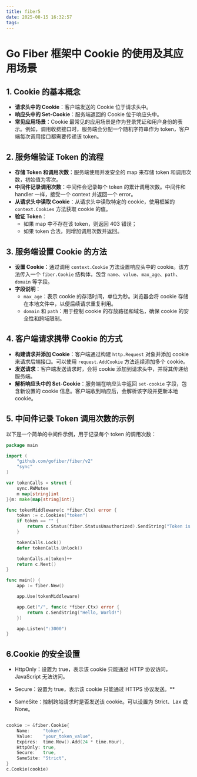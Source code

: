 ```yaml
---
title: fiber5
date: 2025-08-15 16:32:57
tags:
---
```



# Go Fiber 框架中 Cookie 的使用及其应用场景

## 1. Cookie 的基本概念

- **请求头中的 Cookie**：客户端发送的 Cookie 位于请求头中。
- **响应头中的 Set-Cookie**：服务端返回的 Cookie 位于响应头中。
- **常见应用场景**：Cookie 最常见的应用场景是作为登录凭证和用户身份的表示。例如，调用收费接口时，服务端会分配一个随机字符串作为 token，客户端每次调用接口都需要传递该 token。

## 2. 服务端验证 Token 的流程

- **存储 Token 和调用次数**：服务端使用并发安全的 map 来存储 token 和调用次数，初始值为零次。
- **中间件记录调用次数**：中间件会记录每个 token 的累计调用次数。中间件和 handler 一样，接受一个 context 并返回一个 error。
- **从请求头中读取 Cookie**：从请求头中读取特定的 cookie，使用框架的 `context.Cookies` 方法获取 cookie 的值。
- **验证 Token**：
    - 如果 map 中不存在该 token，则返回 403 错误；
    - 如果 token 合法，则增加调用次数并返回。

## 3. 服务端设置 Cookie 的方法

- **设置 Cookie**：通过调用 `context.Cookie` 方法设置响应头中的 cookie。该方法传入一个 `fiber.Cookie` 结构体，包含 `name`、`value`、`max_age`、`path`、`domain` 等字段。
- **字段说明**：
    - `max_age`：表示 cookie 的存活时间，单位为秒。浏览器会将 cookie 存储在本地文件中，以便后续请求重复利用。
    - `domain` 和 `path`：用于控制 cookie 的存放路径和域名，确保 cookie 的安全性和跨域限制。

## 4. 客户端请求携带 Cookie 的方式

- **构建请求并添加 Cookie**：客户端通过构建 `http.Request` 对象并添加 cookie 来请求后端接口。可以使用 `request.AddCookie` 方法连续添加多个 cookie。
- **发送请求**：客户端发送请求时，会将 cookie 添加到请求头中，并将其传递给服务端。
- **解析响应头中的 Set-Cookie**：服务端在响应头中返回 `set-cookie` 字段，包含新设置的 cookie 信息。客户端收到响应后，会解析该字段并更新本地 cookie。

## 5. 中间件记录 Token 调用次数的示例

以下是一个简单的中间件示例，用于记录每个 token 的调用次数：

```go
package main

import (
	"github.com/gofiber/fiber/v2"
	"sync"
)

var tokenCalls = struct {
	sync.RWMutex
	m map[string]int
}{m: make(map[string]int)}

func tokenMiddleware(c *fiber.Ctx) error {
	token := c.Cookies("token")
	if token == "" {
		return c.Status(fiber.StatusUnauthorized).SendString("Token is required")
	}

	tokenCalls.Lock()
	defer tokenCalls.Unlock()

	tokenCalls.m[token]++
	return c.Next()
}

func main() {
	app := fiber.New()

	app.Use(tokenMiddleware)

	app.Get("/", func(c *fiber.Ctx) error {
		return c.SendString("Hello, World!")
	})

	app.Listen(":3000")
}
```
## 6.Cookie 的安全设置
- HttpOnly：设置为 true，表示该 cookie 只能通过 HTTP 协议访问，JavaScript 无法访问。

- Secure：设置为 true，表示该 cookie 只能通过 HTTPS 协议发送。**

- SameSite：控制跨站请求时是否发送该 cookie。可以设置为 Strict、Lax 或 None。

```go

cookie := &fiber.Cookie{
	Name:     "token",
	Value:    "your_token_value",
	Expires:  time.Now().Add(24 * time.Hour),
	HttpOnly: true,
	Secure:   true,
	SameSite: "Strict",
}
c.Cookie(cookie)


```